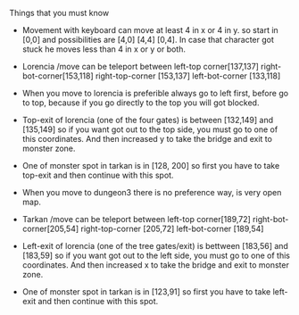 Things that you must know

* Movement with keyboard can move at least 4 in x or 4 in y. so start in [0,0] and possibilities are [4,0] [4,4] [0,4]. In case that character got stuck he moves less than 4 in x or y or both.

* Lorencia /move can be teleport between left-top corner[137,137] right-bot-corner[153,118] right-top-corner [153,137] left-bot-corner [133,118]
* When you move to lorencia is preferible always go to left first, before go to top, because if you go directly to the top you will got blocked.
* Top-exit of lorencia (one of the four gates) is between [132,149] and [135,149] so if you want got out to the top side, you must go to one of this coordinates. And then increased y to take the bridge and exit to monster zone.
* One of monster spot in tarkan is in [128, 200] so first you have to take top-exit and then continue with this spot.

* When you move to dungeon3 there is no preference way, is very open map.

* Tarkan /move can be teleport between left-top corner[189,72] right-bot-corner[205,54] right-top-corner [205,72] left-bot-corner [189,54]
* Left-exit of lorencia (one of the tree gates/exit) is bettween [183,56] and [183,59] so if you want got out to the left side, you must go to one of this coordinates. And then increased x to take the bridge and exit to monster zone.
* One of monster spot in tarkan is in [123,91] so first you have to take left-exit and then continue with this spot.